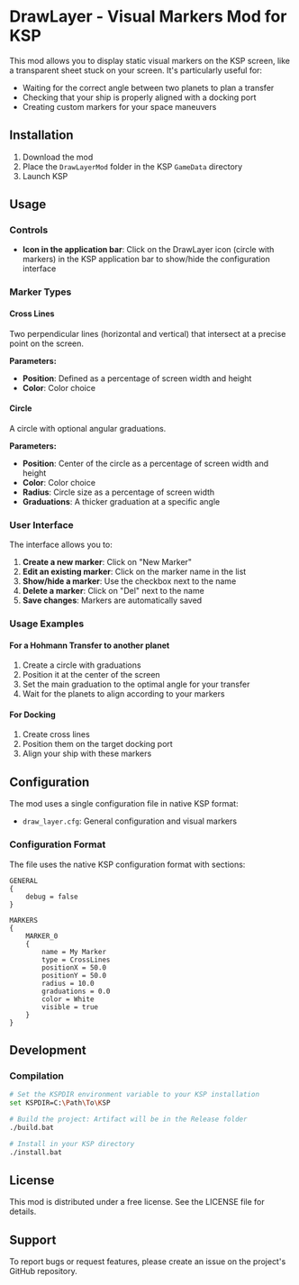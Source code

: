 # DrawLayer - Visual Markers Mod for KSP

This mod allows you to display static visual markers on the KSP screen, like a transparent sheet stuck on your screen. It's particularly useful for:

- Waiting for the correct angle between two planets to plan a transfer
- Checking that your ship is properly aligned with a docking port
- Creating custom markers for your space maneuvers

## Installation

1. Download the mod
2. Place the `DrawLayerMod` folder in the KSP `GameData` directory
3. Launch KSP

## Usage

### Controls
- **Icon in the application bar**: Click on the DrawLayer icon (circle with markers) in the KSP application bar to show/hide the configuration interface

### Marker Types

#### Cross Lines
Two perpendicular lines (horizontal and vertical) that intersect at a precise point on the screen.

**Parameters:**
- **Position**: Defined as a percentage of screen width and height
- **Color**: Color choice

#### Circle
A circle with optional angular graduations.

**Parameters:**
- **Position**: Center of the circle as a percentage of screen width and height
- **Color**: Color choice
- **Radius**: Circle size as a percentage of screen width
- **Graduations**: A thicker graduation at a specific angle

### User Interface

The interface allows you to:

1. **Create a new marker**: Click on "New Marker"
2. **Edit an existing marker**: Click on the marker name in the list
3. **Show/hide a marker**: Use the checkbox next to the name
4. **Delete a marker**: Click on "Del" next to the name
5. **Save changes**: Markers are automatically saved

### Usage Examples

#### For a Hohmann Transfer to another planet
1. Create a circle with graduations
2. Position it at the center of the screen
3. Set the main graduation to the optimal angle for your transfer
4. Wait for the planets to align according to your markers

#### For Docking
1. Create cross lines
2. Position them on the target docking port
3. Align your ship with these markers

## Configuration

The mod uses a single configuration file in native KSP format:

- `draw_layer.cfg`: General configuration and visual markers

### Configuration Format

The file uses the native KSP configuration format with sections:

```
GENERAL
{
    debug = false
}

MARKERS
{
    MARKER_0
    {
        name = My Marker
        type = CrossLines
        positionX = 50.0
        positionY = 50.0
        radius = 10.0
        graduations = 0.0
        color = White
        visible = true
    }
}
```

## Development

### Compilation
```bash
# Set the KSPDIR environment variable to your KSP installation
set KSPDIR=C:\Path\To\KSP

# Build the project: Artifact will be in the Release folder
./build.bat

# Install in your KSP directory
./install.bat
```

## License

This mod is distributed under a free license. See the LICENSE file for details.

## Support

To report bugs or request features, please create an issue on the project's GitHub repository.
